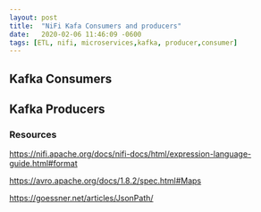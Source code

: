 ```yaml
---
layout: post
title:  "NiFi Kafa Consumers and producers"
date:   2020-02-06 11:46:09 -0600
tags: [ETL, nifi, microservices,kafka, producer,consumer]
---
```


## Kafka Consumers

## Kafka Producers

### Resources
https://nifi.apache.org/docs/nifi-docs/html/expression-language-guide.html#format

https://avro.apache.org/docs/1.8.2/spec.html#Maps

https://goessner.net/articles/JsonPath/